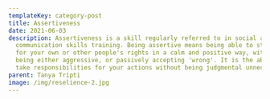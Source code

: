 ```yaml
---
templateKey: category-post
title: Assertiveness
date: 2021-06-03
description: Assertiveness is a skill regularly referred to in social and
  communication skills training. Being assertive means being able to stand up
  for your own or other people's rights in a calm and positive way, without
  being either aggressive, or passively accepting 'wrong'. It is the ability to
  take responsibilities for your actions without being judgmental unnecessarily.
parent: Tanya Tripti
image: /img/reselience-2.jpg
---
```

